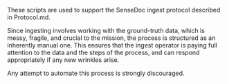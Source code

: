 These scripts are used to support the SenseDoc ingest protocol described in Protocol.md.

Since ingesting involves working with the ground-truth data, which is messy, fragile, and crucial to the mission, the process is structured as an inherently manual one. This ensures that the ingest operator is paying full attention to the data and the steps of the process, and can respond appropriately if any new wrinkles arise.

Any attempt to automate this process is strongly discouraged.
